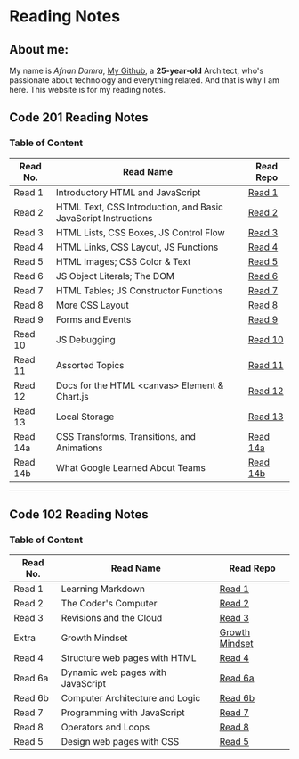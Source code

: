 # Reading Notes
## About me:
My name is _Afnan Damra_, [My Github](https://github.com/afnandamra), a __25-year-old__ Architect, who's passionate about technology and everything related. And that is why I am here. This website is for my reading notes.

## Code 201 Reading Notes

### Table of Content

| Read No. | Read Name | Read Repo |
| --- | --- | --- |
| Read 1 | Introductory HTML and JavaScript | [Read 1](https://afnandamra.github.io/reading-notes/class-01) |
| Read 2 | HTML Text, CSS Introduction, and Basic JavaScript Instructions | [Read 2](https://afnandamra.github.io/reading-notes/class-02) |
| Read 3 | HTML Lists, CSS Boxes, JS Control Flow | [Read 3](https://afnandamra.github.io/reading-notes/class-03) |
| Read 4 | HTML Links, CSS Layout, JS Functions | [Read 4](https://afnandamra.github.io/reading-notes/class-04) |
| Read 5 | HTML Images; CSS Color & Text | [Read 5](https://afnandamra.github.io/reading-notes/class-05) |
| Read 6 |  JS Object Literals; The DOM | [Read 6](https://afnandamra.github.io/reading-notes/class-06) |
| Read 7 | HTML Tables; JS Constructor Functions | [Read 7](https://afnandamra.github.io/reading-notes/class-07) |
| Read 8 | More CSS Layout | [Read 8](https://afnandamra.github.io/reading-notes/class-08) |
| Read 9 | Forms and Events | [Read 9](https://afnandamra.github.io/reading-notes/class-09) |
| Read 10 | JS Debugging | [Read 10](https://afnandamra.github.io/reading-notes/class-10) |
| Read 11 | Assorted Topics | [Read 11]() |
| Read 12 | Docs for the HTML \<canvas\> Element & Chart.js | [Read 12]() |
| Read 13 | Local Storage | [Read 13]() |
| Read 14a | CSS Transforms, Transitions, and Animations | [Read 14a]() |
| Read 14b | What Google Learned About Teams | [Read 14b]() |

----

## Code 102 Reading Notes

### Table of Content

| Read No. | Read Name | Read Repo |
| --- | --- | --- |
| Read 1 | Learning Markdown | [Read 1](https://afnandamra.github.io/reading-notes/Read%201) |
| Read 2 | The Coder's Computer | [Read 2](https://afnandamra.github.io/reading-notes/Read%202) |
| Read 3 | Revisions and the Cloud | [Read 3](https://afnandamra.github.io/reading-notes/Read%203) |
| Extra | Growth Mindset | [Growth Mindset](https://afnandamra.github.io/reading-notes/Growth%20Mindset) |
| Read 4 | Structure web pages with HTML | [Read 4](https://afnandamra.github.io/reading-notes/Read%204) |
| Read 6a | Dynamic web pages with JavaScript | [Read 6a](https://afnandamra.github.io/reading-notes/Read%206a) |
| Read 6b | Computer Architecture and Logic | [Read 6b](https://afnandamra.github.io/reading-notes/Read%206b) |
| Read 7 | Programming with JavaScript | [Read 7](https://afnandamra.github.io/reading-notes/Read%207) |
| Read 8 | Operators and Loops | [Read 8](https://afnandamra.github.io/reading-notes/Read%208) |
| Read 5 | Design web pages with CSS | [Read 5](https://afnandamra.github.io/reading-notes/Read%205)